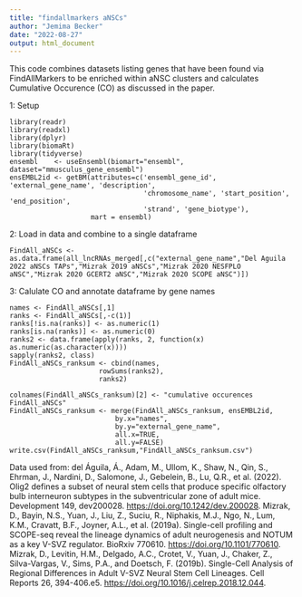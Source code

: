 ```yaml
---
title: "findallmarkers aNSCs"
author: "Jemima Becker"
date: "2022-08-27"
output: html_document
---
```


This code combines datasets listing genes that have been found via FindAllMarkers to be enriched within aNSC clusters and calculates Cumulative Occurence (CO) as discussed in the paper.

1: Setup
```{r setup, include=FALSE}
library(readr)
library(readxl)
library(dplyr)
library(biomaRt)
library(tidyverse)
ensembl    <- useEnsembl(biomart="ensembl", dataset="mmusculus_gene_ensembl")
ensEMBL2id <- getBM(attributes=c('ensembl_gene_id', 'external_gene_name', 'description',
                                 'chromosome_name', 'start_position', 'end_position', 
                                 'strand', 'gene_biotype'), 
                    mart = ensembl)
```
2: Load in data and combine to a single dataframe
```{r}
FindAll_aNSCs <- as.data.frame(all_lncRNAs_merged[,c("external_gene_name","Del Aguila 2022 aNSCs TAPs","Mizrak 2019 aNSCs","Mizrak 2020 NESFPLO aNSC","Mizrak 2020 GCERT2 aNSC","Mizrak 2020 SCOPE aNSC")])
```

3: Calulate CO and annotate dataframe by gene names
```{r}
names <- FindAll_aNSCs[,1]
ranks <- FindAll_aNSCs[,-c(1)]
ranks[!is.na(ranks)] <- as.numeric(1)
ranks[is.na(ranks)] <- as.numeric(0)
ranks2 <- data.frame(apply(ranks, 2, function(x) as.numeric(as.character(x))))
sapply(ranks2, class)
FindAll_aNSCs_ranksum <- cbind(names,
                      rowSums(ranks2),
                      ranks2)

colnames(FindAll_aNSCs_ranksum)[2] <- "cumulative occurences FindAll_aNSCs"
FindAll_aNSCs_ranksum <- merge(FindAll_aNSCs_ranksum, ensEMBL2id,
                          by.x="names",
                          by.y="external_gene_name",
                          all.x=TRUE,
                          all.y=FALSE)
write.csv(FindAll_aNSCs_ranksum,"FindAll_aNSCs_ranksum.csv")
```

Data used from:
del Águila, Á., Adam, M., Ullom, K., Shaw, N., Qin, S., Ehrman, J., Nardini, D., Salomone, J., Gebelein, B., Lu, Q.R., et al. (2022). Olig2 defines a subset of neural stem cells that produce specific olfactory bulb interneuron subtypes in the subventricular zone of adult mice. Development 149, dev200028. https://doi.org/10.1242/dev.200028.
Mizrak, D., Bayin, N.S., Yuan, J., Liu, Z., Suciu, R., Niphakis, M.J., Ngo, N., Lum, K.M., Cravatt, B.F., Joyner, A.L., et al. (2019a). Single-cell profiling and SCOPE-seq reveal the lineage dynamics of adult neurogenesis and NOTUM as a key V-SVZ regulator. BioRxiv 770610. https://doi.org/10.1101/770610.
Mizrak, D., Levitin, H.M., Delgado, A.C., Crotet, V., Yuan, J., Chaker, Z., Silva-Vargas, V., Sims, P.A., and Doetsch, F. (2019b). Single-Cell Analysis of Regional Differences in Adult V-SVZ Neural Stem Cell Lineages. Cell Reports 26, 394-406.e5. https://doi.org/10.1016/j.celrep.2018.12.044.
